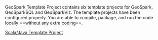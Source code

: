 
GeoSpark Template Project contains six template projects for GeoSpark, GeoSparkSQL and GeoSparkViz. The template projects have been configured properly. You are able to compile, package, and run the code locally ==without any extra coding==.

[Scala/Java Template Project](https://github.com/jiayuasu/GeoSparkTemplateProject)
